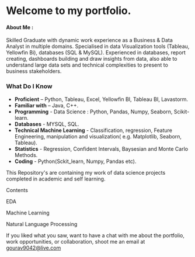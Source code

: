# Welcome to my portfolio.

#### About Me : 
Skilled Graduate with dynamic work experience as a Business & Data Analyst  in multiple domains. Specialised in data Visualization tools (Tableau,                                 Yellowfin Bi), databases (SQL & MySQL). Experienced in databases, report creating, dashboards building and draw insights from data, also able to understand                         large data sets and technical complexities to present to business stakeholders. 

### What Do I Know
- **Proficient** – Python, Tableau, Excel, Yellowfin BI, Tableau BI, Lavastorm.
- **Familiar with** – Java, C++.
- **Programming** - Data Science : Python, Pandas, Numpy, Seaborn, Scikit-learn.
- **Databases** - MYSQL, SQL.
- **Technical Machine Learning** - Classification, regression, Feature Engineering, manipulation and visualization( e.g. Matplotlib, Seaborn, Tableau).
- **Statistics** - Regression, Confident Intervals, Baysesian and Monte Carlo Methods.
- **Coding** - Python(Sckit_learn, Numpy, Pandas etc).


This Repository's are containing my work of data science projects completed in academic and self learning.


Contents

EDA

Machine Learning

Natural Language Processing

If you liked what you saw, want to have a chat with me about the portfolio, work opportunities, or collaboration, shoot me an email at 
<gourav9042@live.com>

